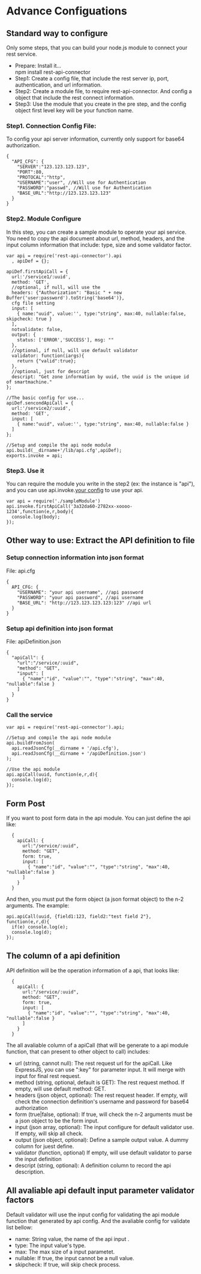 Advance Configuations
====

## Standard way to configure

Only some steps, that you can build your node.js module to connect your rest service.

* Prepare: Install it...<br/>npm install rest-api-connector
* Step1: Create a config file, that include the rest server ip, port, authentication, and url information.
* Step2: Create a module file, to require rest-api-connector. And config a object that include the rest connect information.
* Step3: Use the module that you create in the pre step, and the config object first level key will be your function name.


### Step1. Connection Config File:
To config your api server information, currently only support for base64 authorization.

```
{
  "API_CFG": {
    "SERVER":"123.123.123.123",
    "PORT":80,
    "PROTOCAL":"http",
    "USERNAME":"user", //Will use for Authentication
    "PASSWORD":"passwd", //Will use for Authentication 
    "BASE_URL":"http://123.123.123.123"
  }
}
```

### Step2. Module Configure
In this step, you can create a sample module to operate your api service. You need to copy the api document about url, method, headers, and the input column information that include: type, size and some validator factor.


```
var api = require('rest-api-connector').api
  , apiDef = {};

apiDef.firstApiCall = {
  url:'/service1/:uuid',
  method: 'GET',
  //optional, if null, will use the
  headers: {"Authorization": "Basic " + new Buffer('user:password').toString('base64')},  
  cfg file setting
  input: [
    { name:"uuid", value:'', type:"string", max:40, nullable:false, skipcheck: true }
  ],
  notvalidate: false,
  output: {
    status: ['ERROR','SUCCESS'], msg: ""
  },
  //optional, if null, will use default validator
  validator: function(iargs){ 
    return {"valid":true};
  },
  //optional, just for descript
  descript: "Get zone information by uuid, the uuid is the unique id of smartmachine." 
};

//The basic config for use...
apiDef.sencondApiCall = {
  url:'/service2/:uuid',
  method: 'GET',
  input: [
    { name:"uuid", value:'', type:"string", max:40, nullable:false }
  ]
};

//Setup and compile the api node module
api.build(__dirname+'/lib/api.cfg',apiDef);
exports.invoke = api;
```

### Step3. Use it
You can require the module you write in the step2 (ex: the instance is "api"), and you can use api.invoke.[your config]() to use your api.

```
var api = require('./sampleModule')
api.invoke.firstApiCall('3a32da60-2782xx-xoooo-1234',function(e,r,body){
  console.log(body);
});
```

## Other way to use: Extract the API definition to file

### Setup connection information into json format
File: api.cfg

```
{
  API_CFG: {
    "USERNAME": "your api username", //api password
    "PASSWORD": "your api password", //api username
    "BASE_URL": "http://123.123.123.123:123" //api url
  }
}
```

### Setup api definition into json format
File: apiDefinition.json

```
{
  "apiCall": {
    "url":"/service/:uuid",
    "method": "GET",
    "input": [
      { "name":"id", "value":"", "type":"string", "max":40, "nullable":false }
    ]
  }
}
```

### Call the service

```
var api = require('rest-api-connector').api;

//Setup and compile the api node module
api.buildFromJson(
  api.readJsonCfg(__dirname + '/api.cfg'),
  api.readJsonCfg(__dirname + '/apiDefinition.json')
);

//Use the api module
api.apiCall(uuid, function(e,r,d){
  console.log(d);
});
```


## Form Post
If you want to post form data in the api module. You can just define the api like:

```
  {
    apiCall: {
      url:"/service/:uuid",
      method: "GET",
      form: true, 
      input: [
        { "name":"id", "value":"", "type":"string", "max":40, "nullable":false }
      ]
    }
  }
```

And then, you must put the form object (a json format object) to the n-2 arguments. The example:

```
api.apiCall(uuid, {field1:123, field2:"test field 2"},  function(e,r,d){
  if(e) console.log(e);
  console.log(d);
});
```

## The column of a api definition
API definition will be the operation information of a api, that looks like:

```
  {
    apiCall: {
      url:"/service/:uuid",
      method: "GET",
      form: true, 
      input: [
        { "name":"id", "value":"", "type":"string", "max":40, "nullable":false }
      ]
    }
  }
```

The all avaliable column of a apiCall (that will be generate to a api module function, that can present to other object to call) includes:

  * url (string, cannot null): The rest request url for the apiCall. Like ExpressJS, you can use ":key" for parameter input. It will merge with input for final rest request. 
  * method (string, optional, default is GET): The rest request method. If empty, will use default method: GET.
  * headers (json object, optional): The rest request header. If empty, will check the connection definition's username and password for base64 authorization
  * form (true|false, optional): If true, will check the n-2 arguments must be a json object to be the form input.
  * input (json array, optional): The input configure for default validator use. If empty, will skip all check.
  * output (json object, optional): Define a sample output value. A dummy column for juest define.
  * validator (function, optional) If empty, will use default validator to parse the input definition
  * descript (string, optional): A definition column to record the api description.


## All avaliable api default input parameter validator factors
Default validator will use the input config for validating the api module function that generated by api config. And the avaliable config for validate list bellow:

  * name: String value, the name of the api input .
  * type: The input value's type.
  * max: The max size of a input parametet.
  * nullable: If true, the input cannot be a null value.
  * skipcheck: If true, will skip check process.
